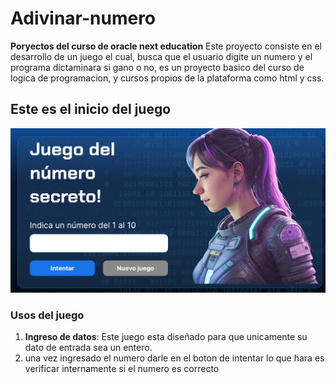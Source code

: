 # Adivinar-numero
**Poryectos del curso de oracle next education**
Este proyecto consiste en el desarrollo de un juego el cual, busca que el usuario digite un numero y el programa dictaminara si gano o no,
es un proyecto basico del curso de logica de programacion, y cursos propios de la plataforma como html y css.
## Este es el inicio del juego
![Imagen inicio del juego.](/ImgPort/inicioJuego.png)
### Usos del juego
1. **Ingreso de datos**: Este juego esta diseñado para que unicamente su dato de entrada sea un entero.
2. una vez ingresado el numero darle en el boton de intentar lo que hara es verificar internamente si el numero es correcto
